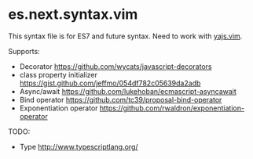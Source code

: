# es.next.syntax.vim

This syntax file is for ES7 and future syntax. Need to work with [yajs.vim][].

[yajs.vim]:https://github.com/othree/yajs.vim

Supports:

* Decorator <https://github.com/wycats/javascript-decorators>
* class property initializer  <https://gist.github.com/jeffmo/054df782c05639da2adb>
* Async/await <https://github.com/lukehoban/ecmascript-asyncawait>
* Bind operator <https://github.com/tc39/proposal-bind-operator>
* Exponentiation operator <https://github.com/rwaldron/exponentiation-operator>

TODO:

* Type <http://www.typescriptlang.org/>
